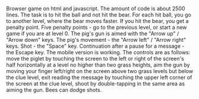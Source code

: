 Browser game on html and javascript. The amount of code is about 2500 lines. The task is to hit the ball and not hit the bear. For each hit ball, you go to another level, where the bear moves faster. If you hit the bear, you get a penalty point. Five penalty points - go to the previous level, or start a new game if you are at level 0. The pig's gun is aimed with the "Arrow up" / "Arrow down" keys. The pig's movement - the "Arrow left" / "Arrow right" keys. Shot - the "Space" key. Continuation after a pause for a message - the Escape key. The mobile version is working. The controls are as follows: move the piglet by touching the screen to the left or right of the screen's half horizontally at a level no higher than two grass heights, aim the gun by moving your finger left/right on the screen above two grass levels but below the clue level, exit reading the message by touching the upper left corner of the screen at the clue level, shoot by double-tapping in the same area as aiming the gun. Bees can dodge shots.
